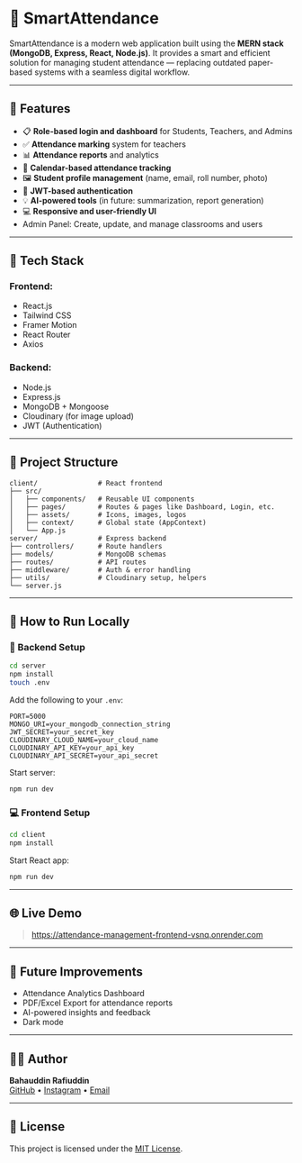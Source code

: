 
# 🧠 SmartAttendance

SmartAttendance is a modern web application built using the **MERN stack (MongoDB, Express, React, Node.js)**. It provides a smart and efficient solution for managing student attendance — replacing outdated paper-based systems with a seamless digital workflow.

---

## 🚀 Features

- 📋 **Role-based login and dashboard** for Students, Teachers, and Admins
- ✅ **Attendance marking** system for teachers
- 📊 **Attendance reports** and analytics
- 📅 **Calendar-based attendance tracking**
- 🖼️ **Student profile management** (name, email, roll number, photo)
- 🔐 **JWT-based authentication**
- 💡 **AI-powered tools** (in future: summarization, report generation)
- 💻 **Responsive and user-friendly UI**
- Admin Panel: Create, update, and manage classrooms and users

---

## 🔧 Tech Stack

### Frontend:
- React.js
- Tailwind CSS
- Framer Motion
- React Router
- Axios

### Backend:
- Node.js
- Express.js
- MongoDB + Mongoose
- Cloudinary (for image upload)
- JWT (Authentication)

---

## 📁 Project Structure

```
client/               # React frontend
├── src/
│   ├── components/   # Reusable UI components
│   ├── pages/        # Routes & pages like Dashboard, Login, etc.
│   ├── assets/       # Icons, images, logos
│   ├── context/      # Global state (AppContext)
│   └── App.js
server/               # Express backend
├── controllers/      # Route handlers
├── models/           # MongoDB schemas
├── routes/           # API routes
├── middleware/       # Auth & error handling
├── utils/            # Cloudinary setup, helpers
└── server.js
```

---

## 🧪 How to Run Locally

### 🔨 Backend Setup

```bash
cd server
npm install
touch .env
```

Add the following to your `.env`:

```
PORT=5000
MONGO_URI=your_mongodb_connection_string
JWT_SECRET=your_secret_key
CLOUDINARY_CLOUD_NAME=your_cloud_name
CLOUDINARY_API_KEY=your_api_key
CLOUDINARY_API_SECRET=your_api_secret
```

Start server:
```bash
npm run dev
```

### 💻 Frontend Setup

```bash
cd client
npm install
```

Start React app:
```bash
npm run dev
```

---

## 🌐 Live Demo

> https://attendance-management-frontend-vsnq.onrender.com

---

## 🧠 Future Improvements

- Attendance Analytics Dashboard
- PDF/Excel Export for attendance reports
- AI-powered insights and feedback
- Dark mode

---

## 🙋‍♂️ Author

**Bahauddin Rafiuddin**  
[GitHub](https://github.com/BahauddinRafiuddin) • [Instagram](https://instagram.com/rafiuddin__01) • [Email](mailto:bahauddinrafiuddin@gmail.com)

---

## 📄 License

This project is licensed under the [MIT License](LICENSE).
